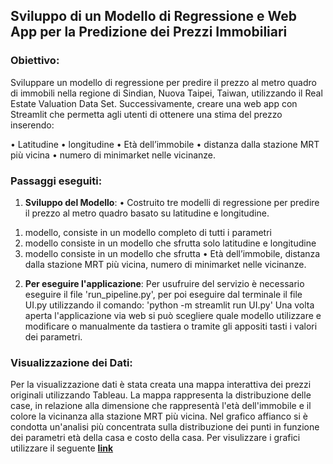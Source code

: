## **Sviluppo di un Modello di Regressione e Web App per la Predizione dei Prezzi Immobiliari**
### **Obiettivo**:
Sviluppare un modello di regressione per predire il prezzo al metro quadro di immobili nella regione di Sindian, Nuova Taipei, Taiwan, utilizzando il Real Estate Valuation Data Set. Successivamente, creare una web app con Streamlit che permetta agli utenti di ottenere una stima del prezzo inserendo:

• Latitudine 
• longitudine
• Età dell’immobile 
• distanza dalla stazione MRT più vicina 
• numero di minimarket nelle vicinanze.

### Passaggi eseguiti:
1. **Sviluppo del Modello**:
• Costruito tre modelli di regressione per predire il prezzo al metro quadro basato su latitudine e longitudine.
  1) modello,
         consiste in un modello completo di tutti i parametri
  2) modello
         consiste in un modello che sfrutta solo latitudine e longitudine
  3) modello
         consiste in un modello che sfrutta • Età dell’immobile, distanza dalla stazione MRT più vicina, numero di minimarket nelle vicinanze.

2. **Per eseguire l'applicazione**:
   Per usufruire del servizio è necessario eseguire il file 'run_pipeline.py', per poi eseguire dal terminale il file UI.py utilizzando il comando: 'python -m streamlit run UI.py'
   Una volta aperta l'applicazione via web si può scegliere quale modello utilizzare e modificare o manualmente da tastiera o tramite gli appositi tasti i valori dei parametri. 


### **Visualizzazione dei Dati**:
Per la visualizzazione dati è stata creata una mappa interattiva dei prezzi originali utilizzando Tableau.
La mappa rappresenta la distribuzione delle case, in relazione alla dimensione che rappresentà l'età dell'immobile e il colore la vicinanza alla stazione MRT più vicina. Nel grafico affianco si è condotta un'analisi più concentrata sulla distribuzione dei punti in funzione dei parametri età della casa e costo della casa.
Per visulizzare i grafici utilizzare il seguente 
**[link](https://public.tableau.com/shared/7BKQJHYQ5?:display_count=n&:origin=viz_share_link)**
